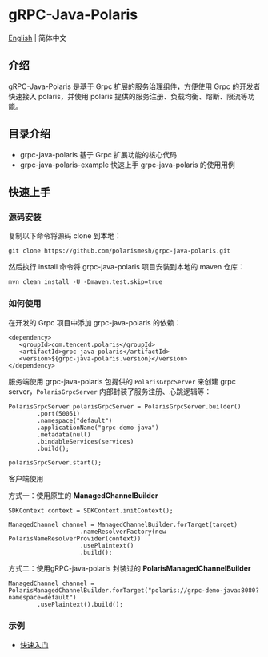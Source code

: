# gRPC-Java-Polaris

[English](./README.md) | 简体中文

## 介绍

gRPC-Java-Polaris 是基于 Grpc 扩展的服务治理组件，方便使用 Grpc 的开发者快速接入 polaris，并使用 polaris 提供的服务注册、负载均衡、熔断、限流等功能。

## 目录介绍

- grpc-java-polaris              基于 Grpc 扩展功能的核心代码
- grpc-java-polaris-example      快速上手 grpc-java-polaris 的使用用例

## 快速上手

### 源码安装

复制以下命令将源码 clone 到本地： 

```
git clone https://github.com/polarismesh/grpc-java-polaris.git
```

然后执行 install 命令将 grpc-java-polaris 项目安装到本地的 maven 仓库：

```
mvn clean install -U -Dmaven.test.skip=true
```

### 如何使用

在开发的 Grpc 项目中添加 grpc-java-polaris 的依赖：
```
<dependency>
   <groupId>com.tencent.polaris</groupId>
   <artifactId>grpc-java-polaris</artifactId>
   <version>${grpc-java-polaris.version}</version>
</dependency>
```

服务端使用 grpc-java-polaris 包提供的 `PolarisGrpcServer` 来创建 grpc server，`PolarisGrpcServer` 内部封装了服务注册、心跳逻辑等：
```
PolarisGrpcServer polarisGrpcServer = PolarisGrpcServer.builder()
        .port(50051)
        .namespace("default")
        .applicationName("grpc-demo-java")
        .metadata(null)
        .bindableServices(services)
        .build();
        
polarisGrpcServer.start();
```

客户端使用

方式一：使用原生的 **ManagedChannelBuilder**

```
SDKContext context = SDKContext.initContext();

ManagedChannel channel = ManagedChannelBuilder.forTarget(target)
          			.nameResolverFactory(new PolarisNameResolverProvider(context))
          			.usePlaintext()
          			.build();
```

方式二：使用gRPC-java-polaris 封装过的 **PolarisManagedChannelBuilder**

```
ManagedChannel channel = PolarisManagedChannelBuilder.forTarget("polaris://grpc-demo-java:8080?namespace=default")
        .usePlaintext().build();
```

### 示例

- [快速入门](./grpc-java-polaris-examples/quickstart-example)
